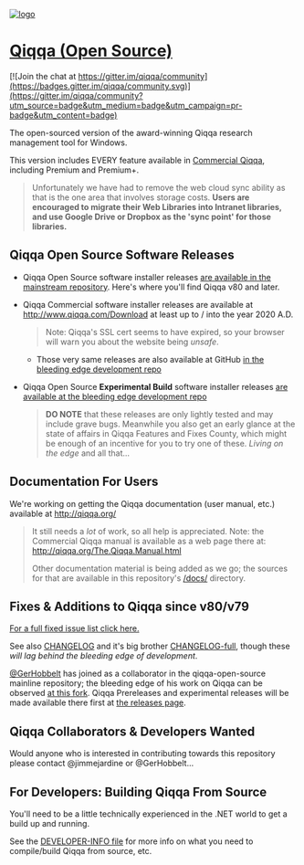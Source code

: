  [![logo](../../blob/master/icons/Application/Qiqqa.png) ](http://qiqqa.org/)
 
# [Qiqqa (Open Source)](http://qiqqa.org/)

[![Join the chat at https://gitter.im/qiqqa/community](https://badges.gitter.im/qiqqa/community.svg)](https://gitter.im/qiqqa/community?utm_source=badge&utm_medium=badge&utm_campaign=pr-badge&utm_content=badge)

The open-sourced version of the award-winning Qiqqa research management tool for Windows.

This version includes EVERY feature available in [Commercial Qiqqa](qiqqa.com), including Premium and Premium+.

> Unfortunately we have had to remove the web cloud sync ability as that is the one area that involves storage costs.  **Users are encouraged to migrate their Web Libraries into Intranet libraries, and use Google Drive or Dropbox as the 'sync point' for those libraries.**


## Qiqqa Open Source Software Releases

- Qiqqa Open Source software installer releases [are available in the mainstream repository](https://github.com/jimmejardine/qiqqa-open-source/releases). Here's where you'll find Qiqqa v80 and later.
- Qiqqa Commercial software installer releases are available at http://www.qiqqa.com/Download at least up to / into the year 2020 A.D.

  > Note: Qiqqa's SSL cert seems to have expired, so your browser will warn you about the website being *unsafe*.
  
  + Those very same releases are also available at GitHub [in the bleeding edge development repo](https://github.com/GerHobbelt/qiqqa-open-source/tree/master/Qiqqa-Software-Installer-Releases)
  
- Qiqqa Open Source **Experimental Build** software installer releases [are available at the bleeding edge development repo](https://github.com/GerHobbelt/qiqqa-open-source/releases)

  > **DO NOTE** that these releases are only lightly tested and may include grave bugs. Meanwhile you also get an early glance at the state of affairs in Qiqqa Features and Fixes County, which might be enough of an incentive for you to try one of these. *Living on the edge* and all that...


## Documentation For Users

We're working on getting the Qiqqa documentation (user manual, etc.) available at http://qiqqa.org/ 

> It still needs a *lot* of work, so all help is appreciated. Note: the Commercial Qiqqa manual is available as a web page there at: http://qiqqa.org/The.Qiqqa.Manual.html
>
> Other documentation material is being added as we go; the sources for that are available in this repository's [/docs/](./docs) directory.


## Fixes & Additions to Qiqqa since v80/v79

[For a full fixed issue list click here.](https://github.com/jimmejardine/qiqqa-open-source/issues?q=is%3Aissue+is%3Aclosed)

See also [CHANGELOG](../../blob/master/CHANGELOG.md) and it's big brother [CHANGELOG-full](../../blob/master/CHANGELOG_full.md), though these *will lag behind the bleeding edge of development*.

[@GerHobbelt](https://github.com/GerHobbelt) has joined as a collaborator in the qiqqa-open-source mainline repository; the bleeding edge of his work on Qiqqa can be observed [at this fork](https://github.com/GerHobbelt/qiqqa-open-source). Qiqqa Prereleases and experimental releases will be made available there first at [the releases page](https://github.com/GerHobbelt/qiqqa-open-source/releases).



## Qiqqa Collaborators & Developers Wanted
 
Would anyone who is interested in contributing towards this repository please contact @jimmejardine or @GerHobbelt...


## For Developers: Building Qiqqa From Source

You'll need to be a little technically experienced in the .NET world to get a build up and running.

See the [DEVELOPER-INFO file](DEVELOPER-INFO.md) for more info on what you need to compile/build Qiqqa from source, etc.
